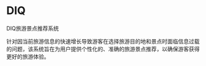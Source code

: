 # DIQ
DIQ旅游景点推荐系统

针对因当前旅游信息的快速增长导致游客在选择旅游目的地和景点时面临信息过载的问题，该系统旨在为用户提供个性化的、准确的旅游景点推荐，以确保游客获得更好的旅游体验。
